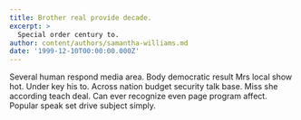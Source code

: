 ```yaml
---
title: Brother real provide decade.
excerpt: >
  Special order century to.
author: content/authors/samantha-williams.md
date: '1999-12-10T00:00:00.000Z'
---
```

Several human respond media area. Body democratic result Mrs local show hot. Under key his to. Across nation budget security talk base. Miss she according teach deal. Can ever recognize even page program affect. Popular speak set drive subject simply.
